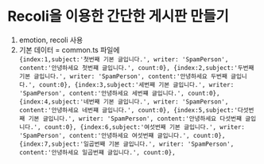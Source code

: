 # Recoli을 이용한 간단한 게시판 만들기
1) emotion, recoli 사용
2) 기본 데이터 = common.ts 파일에 \
`
{index:1,subject:'첫번째 기본 글입니다.', writer: 'SpamPerson', content:'안녕하세요 첫번쨰 글입니다.', count:0},
{index:2,subject:'두번째 기본 글입니다.', writer: 'SpamPerson', content:'안녕하세요 두번째 글입니다.', count:0},
{index:3,subject:'세번째 기본 글입니다.', writer: 'SpamPerson', content:'안녕하세요 세번쨰 글입니다.', count:0},
{index:4,subject:'네번째 기본 글입니다.', writer: 'SpamPerson', content:'안녕하세요 네번쨰 글입니다.', count:0},
{index:5,subject:'다섯번째 기본 글입니다.', writer: 'SpamPerson', content:'안녕하세요 다섯번쨰 글입니다.', count:0},
{index:6,subject:'여섯번째 기본 글입니다.', writer: 'SpamPerson', content:'안녕하세요 여섯번쨰 글입니다.', count:0},
{index:7,subject:'일곱번째 기본 글입니다.', writer: 'SpamPerson', content:'안녕하세요 일곱번쨰 글입니다.', count:0},
`
